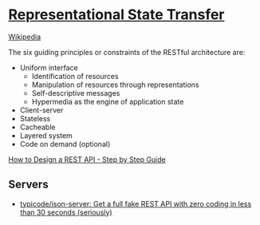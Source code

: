 # [Representational State Transfer](https://restfulapi.net/)
[Wikipedia](https://en.wikipedia.org/wiki/Representational_state_transfer)

The six guiding principles or constraints of the RESTful architecture are:
- Uniform interface
  - Identification of resources
  - Manipulation of resources through representations
  - Self-descriptive messages
  - Hypermedia as the engine of application state
- Client-server
- Stateless
- Cacheable
- Layered system
- Code on demand (optional)

[How to Design a REST API - Step by Step Guide](https://restfulapi.net/rest-api-design-tutorial-with-example/)

## Servers
- [typicode/json-server: Get a full fake REST API with zero coding in less than 30 seconds (seriously)](https://github.com/typicode/json-server)